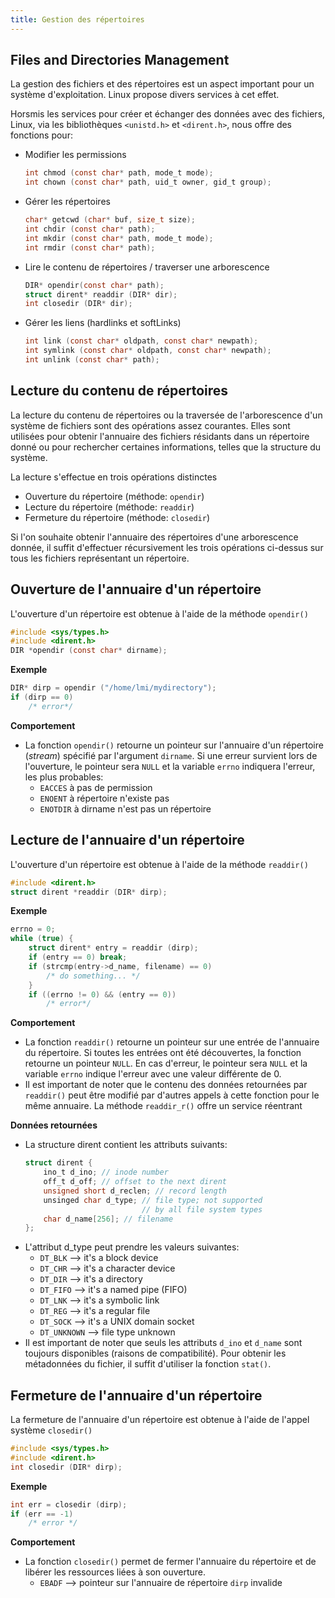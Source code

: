 ```yaml
---
title: Gestion des répertoires
---
```


## Files and Directories Management

La gestion des fichiers et des répertoires est un aspect important pour un
système d'exploitation. Linux propose divers services à cet effet.

Horsmis les services pour créer et échanger des données avec des fichiers,
Linux, via les bibliothèques `<unistd.h>` et `<dirent.h>`, nous offre des
fonctions pour:

- Modifier les permissions
  ```c
  int chmod (const char* path, mode_t mode);
  int chown (const char* path, uid_t owner, gid_t group);
  ```
- Gérer les répertoires
  ```c
  char* getcwd (char* buf, size_t size);
  int chdir (const char* path);
  int mkdir (const char* path, mode_t mode);
  int rmdir (const char* path);
  ```
- Lire le contenu de répertoires / traverser une arborescence
  ```c
  DIR* opendir(const char* path);
  struct dirent* readdir (DIR* dir);
  int closedir (DIR* dir);
  ```
- Gérer les liens (hardlinks et softLinks)
  ```c
  int link (const char* oldpath, const char* newpath);
  int symlink (const char* oldpath, const char* newpath);
  int unlink (const char* path);
  ```

## Lecture du contenu de répertoires

La lecture du contenu de répertoires ou la traversée de l'arborescence d'un
système de fichiers sont des opérations assez courantes. Elles sont utilisées
pour obtenir l'annuaire des fichiers résidants dans un répertoire donné ou
pour rechercher certaines informations, telles que la structure du système.

La lecture s'effectue en trois opérations distinctes

- Ouverture du répertoire (méthode: `opendir`)
- Lecture du répertoire (méthode: `readdir`)
- Fermeture du répertoire (méthode: `closedir`)

Si l'on souhaite obtenir l'annuaire des répertoires d'une arborescence
donnée, il suffit d'effectuer récursivement les trois opérations ci-dessus sur
tous les fichiers représentant un répertoire.

## Ouverture de l'annuaire d'un répertoire

L'ouverture d'un répertoire est obtenue à l'aide de la méthode `opendir()`

```c
#include <sys/types.h>
#include <dirent.h>
DIR *opendir (const char* dirname);
```

**Exemple**

```c
DIR* dirp = opendir ("/home/lmi/mydirectory");
if (dirp == 0)
    /* error*/
```

**Comportement**

- La fonction `opendir()` retourne un pointeur sur l'annuaire d'un répertoire
  (_stream_) spécifié par l'argument `dirname`. Si une erreur survient lors de
  l'ouverture, le pointeur sera `NULL` et la variable `errno` indiquera l'erreur,
  les plus probables:
    - `EACCES` à pas de permission
    - `ENOENT` à répertoire n'existe pas
    - `ENOTDIR` à dirname n'est pas un répertoire

## Lecture de l'annuaire d'un répertoire

L'ouverture d'un répertoire est obtenue à l'aide de la méthode `readdir()`

```c
#include <dirent.h>
struct dirent *readdir (DIR* dirp);
```

**Exemple**

```c
errno = 0;
while (true) {
    struct dirent* entry = readdir (dirp);
    if (entry == 0) break;
    if (strcmp(entry->d_name, filename) == 0)
        /* do something... */
    }
    if ((errno != 0) && (entry == 0))
        /* error*/
```

**Comportement**

- La fonction `readdir()` retourne un pointeur sur une entrée de l'annuaire du
  répertoire. Si toutes les entrées ont été découvertes, la fonction retourne un
  pointeur `NULL`. En cas d'erreur, le pointeur sera `NULL` et la variable `errno`
  indique l'erreur avec une valeur différente de 0.
- Il est important de noter que le contenu des données retournées par `readdir()`
  peut être modifié par d'autres appels à cette fonction pour le même annuaire.
  La méthode `readdir_r()` offre un service réentrant

**Données retournées**

- La structure dirent contient les attributs suivants:
  ```c
  struct dirent {
      ino_t d_ino; // inode number
      off_t d_off; // offset to the next dirent
      unsigned short d_reclen; // record length
      unsinged char d_type; // file type; not supported
                            // by all file system types
      char d_name[256]; // filename
  };
  ```
- L'attribut d_type peut prendre les valeurs suivantes:
    - `DT_BLK` --> it's a block device
    - `DT_CHR` --> it's a character device
    - `DT_DIR` --> it's a directory
    - `DT_FIFO` -->  it's a named pipe (FIFO)
    - `DT_LNK` --> it's a symbolic link
    - `DT_REG` --> it's a regular file
    - `DT_SOCK` --> it's a UNIX domain socket
    - `DT_UNKNOWN` --> file type unknown
- Il est important de noter que seuls les attributs `d_ino` et `d_name` sont toujours
  disponibles (raisons de compatibilité). Pour obtenir les métadonnées du fichier, il
  suffit d'utiliser la fonction `stat()`.

## Fermeture de l'annuaire d'un répertoire

La fermeture de l'annuaire d'un répertoire est obtenue à l'aide de l'appel
système `closedir()`

```c
#include <sys/types.h>
#include <dirent.h>
int closedir (DIR* dirp);
```

**Exemple**

```c
int err = closedir (dirp);
if (err == -1)
    /* error */
```

**Comportement**

- La fonction `closedir()` permet de fermer l'annuaire du répertoire et de libérer
  les ressources liées à son ouverture.
    - `EBADF` --> pointeur sur l'annuaire de répertoire `dirp` invalide
